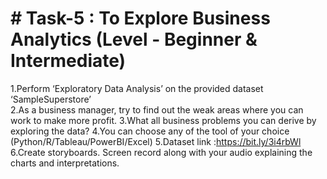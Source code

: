 # # Task-5 : To Explore Business Analytics (Level - Beginner & Intermediate)

 1.Perform ‘Exploratory Data Analysis’ on the provided dataset ‘SampleSuperstore’
 </br>
 2.As a business manager, try to find out the weak areas where you can work to make more profit.
 3.What all business problems you can derive by exploring the data?
 4.You can choose any of the tool of your choice (Python/R/Tableau/PowerBI/Excel)
 5.Dataset link :https://bit.ly/3i4rbWl
 6.Create storyboards. Screen record along with your audio explaining the charts and interpretations.
